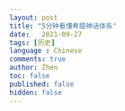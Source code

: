 ```yaml
---
layout: post
title: "5分钟看懂希腊神话体系"
date:   2021-09-27
tags: [历史]
language : Chinese
comments: true
author: Zhen
toc: false
published: false
hidden: false
---
```

<!--stackedit_data:
eyJoaXN0b3J5IjpbMTg1MzY2NzY2XX0=
-->